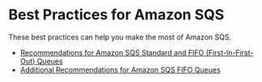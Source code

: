 # Best Practices for Amazon SQS<a name="sqs-best-practices"></a>

These best practices can help you make the most of Amazon SQS\.


+ [Recommendations for Amazon SQS Standard and FIFO \(First\-In\-First\-Out\) Queues](sqs-standard-fifo-queue-best-practices.md)
+ [Additional Recommendations for Amazon SQS FIFO Queues](sqs-additional-fifo-queue-recommendations.md)